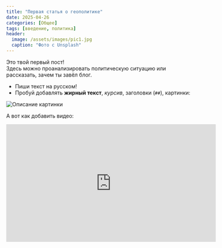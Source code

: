 ```yaml
---
title: "Первая статья о геополитике"
date: 2025-04-26
categories: [Общее]
tags: [введение, политика]
header:
  image: /assets/images/pic1.jpg
  caption: "Фото с Unsplash"
---
```


Это твой первый пост!  
Здесь можно проанализировать политическую ситуацию или рассказать, зачем ты завёл блог.

- Пиши текст на русском!
- Пробуй добавлять **жирный текст**, *курсив*, заголовки (`##`), картинки:

![Описание картинки](/assets/images/pic1.jpg)

А вот как добавить видео:

<iframe width="560" height="315" src="https://www.youtube.com/embed/ID_ВИДЕО" frameborder="0" allowfullscreen></iframe>

